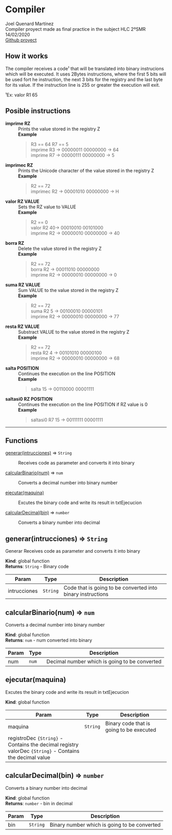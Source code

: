 # Compiler
Joel Quenard Martínez<br>
Compiler proyect made as final practice in the subject HLC 2ºSMR<br>14/02/2020<br>
<a href="https://github.com/J03lqm/Compiler">Github proyect</a>
## How it works
The compiler receives a code¹ that will be translated into binary instrucions which will be executed. It uses 2Bytes instructions, where the first 5 bits will be used fort he instruction, the next 3 bits for the registry and the last byte for its value. If the instruction line is 255 or greater the execution will exit.

¹Ex: valor R1 65
## Posible instructions
<dl>
<dt><b>imprime RZ</b></dt>
<dd>Prints the value stored in the registry Z
<br><b>Example</b>

> R3 == 64
> R7 == 5 <br>
> imprime R3 → 00000011 00000000 → 64 <br>
> imprime R7 → 00000111 00000000 → 5
</dd> 
<dt><b>imprimec RZ</b></dt>
<dd>Prints the Unicode character of the value stored in the registry Z
<br><b>Example</b>

> R2 == 72 <br>
> imprimec R2 → 00001010 00000000 → H</dd>

<dt><b>valor RZ VALUE</b></dt>
<dd>Sets the RZ value to VALUE
<br><b>Example</b>

> R2 == 0 <br>
> valor R2 40→ 00010010 00101000 <br>
> imprime R2 → 00000010 00000000 → 40</dd>

<dt><b>borra RZ</b></dt>
<dd>Delete the value stored in the registry Z
<br><b>Example</b>

> R2 == 72 <br>
> borra R2 → 00011010 00000000 <br>
> imprime R2 → 00000010 00000000 → 0</dd>

<dt><b>suma RZ VALUE</b></dt>
<dd>Sum VALUE to the value stored in the registry Z
<br><b>Example</b>

> R2 == 72 <br>
> suma R2 5 → 00100010 00000101 <br>
> imprime R2 → 00000010 00000000 → 77</dd>

<dt><b>resta RZ VALUE</b></dt>
<dd>Substract VALUE to the value stored in the registry Z
<br><b>Example</b>

> R2 == 72 <br>
> resta R2 4 → 00101010 00000100 <br>
> imprime R2 → 00000010 00000000 → 68</dd>

<dt><b>salta POSITION</b></dt>
<dd>Continues the execution on the line POSITION
<br><b>Example</b>

>salta 15 → 00110000 00001111
</dd>
<dt><b>saltasi0 RZ POSITION</b></dt>
<dd>Continues the execution on the line POSITION if RZ value is 0
<br><b>Example</b>

>saltasi0 R7 15 → 00111111 00001111
</dd>
</dl>

- - -
## Functions

<dl>
<dt><a href="#generar">generar(intrucciones)</a> ⇒ <code>String</code></dt>
<dd><p>
Receives code as parameter and converts it into binary</p>
</dd>
<dt><a href="#calcularBinario">calcularBinario(num)</a> ⇒ <code>num</code></dt>
<dd><p>Converts a decimal number into binary number</p>
</dd>
<dt><a href="#ejecutar">ejecutar(maquina)</a></dt>
<dd><p>Excutes the binary code and write its result in txtEjecucion</p>
</dd>
<dt><a href="#calcularDecimal">calcularDecimal(bin)</a> ⇒ <code>number</code></dt>
<dd><p>Converts a binary number into decimal</p>
</dd>
</dl>

<a name="generar"></a>

## generar(intrucciones) ⇒ <code>String</code>
Generar
Receives code as parameter and converts it into binary

**Kind**: global function  
**Returns**: <code>String</code> - Binary code  

| Param | Type | Description |
| --- | --- | --- |
| intrucciones | <code>String</code> | Code that is going to be converted into binary instructions |

<a name="calcularBinario"></a>

## calcularBinario(num) ⇒ <code>num</code>
Converts a decimal number into binary number

**Kind**: global function  
**Returns**: <code>num</code> - num converted into binary  

| Param | Type | Description |
| --- | --- | --- |
| num | <code>num</code> | Decimal number which is going to be converted |

<a name="ejecutar"></a>

## ejecutar(maquina)
Excutes the binary code and write its result in txtEjecucion

**Kind**: global function  

| Param | Type | Description |
| --- | --- | --- |
| maquina | <code>String</code> | Binary code that is going to be executed 
registroDec <code>{String}</code> - Contains the decimal registry <br>valorDec <code>{String}</code> - Contains the decimal value |

<a name="calcularDecimal"></a>

## calcularDecimal(bin) ⇒ <code>number</code>
Converts a binary number into decimal

**Kind**: global function  
**Returns**: <code>number</code> - bin in decimal  

| Param | Type | Description |
| --- | --- | --- |
| bin | <code>String</code> | Binary number which is going to be converted |

